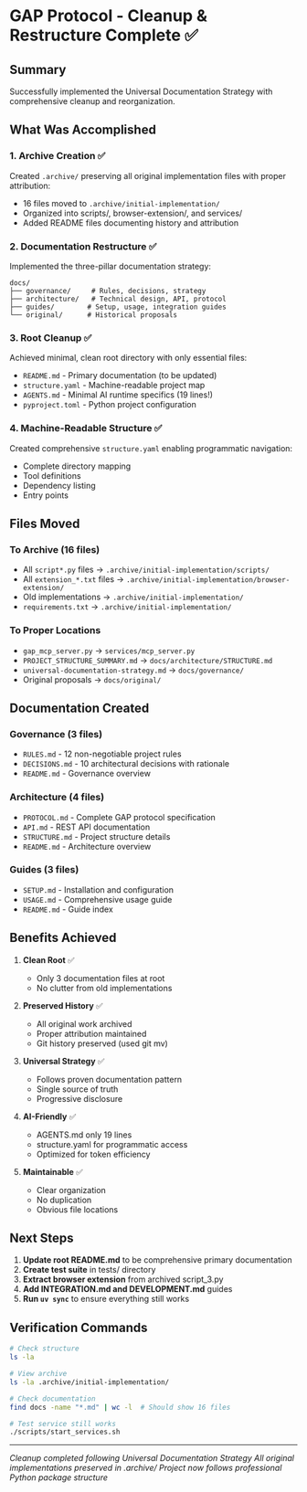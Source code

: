 # GAP Protocol - Cleanup & Restructure Complete ✅

## Summary

Successfully implemented the Universal Documentation Strategy with comprehensive cleanup and reorganization.

## What Was Accomplished

### 1. Archive Creation ✅
Created `.archive/` preserving all original implementation files with proper attribution:
- 16 files moved to `.archive/initial-implementation/`
- Organized into scripts/, browser-extension/, and services/
- Added README files documenting history and attribution

### 2. Documentation Restructure ✅
Implemented the three-pillar documentation strategy:

```
docs/
├── governance/     # Rules, decisions, strategy
├── architecture/   # Technical design, API, protocol
├── guides/        # Setup, usage, integration guides
└── original/      # Historical proposals
```

### 3. Root Cleanup ✅
Achieved minimal, clean root directory with only essential files:
- `README.md` - Primary documentation (to be updated)
- `structure.yaml` - Machine-readable project map
- `AGENTS.md` - Minimal AI runtime specifics (19 lines!)
- `pyproject.toml` - Python project configuration

### 4. Machine-Readable Structure ✅
Created comprehensive `structure.yaml` enabling programmatic navigation:
- Complete directory mapping
- Tool definitions
- Dependency listing
- Entry points

## Files Moved

### To Archive (16 files)
- All `script*.py` files → `.archive/initial-implementation/scripts/`
- All `extension_*.txt` files → `.archive/initial-implementation/browser-extension/`
- Old implementations → `.archive/initial-implementation/`
- `requirements.txt` → `.archive/initial-implementation/`

### To Proper Locations
- `gap_mcp_server.py` → `services/mcp_server.py`
- `PROJECT_STRUCTURE_SUMMARY.md` → `docs/architecture/STRUCTURE.md`
- `universal-documentation-strategy.md` → `docs/governance/`
- Original proposals → `docs/original/`

## Documentation Created

### Governance (3 files)
- `RULES.md` - 12 non-negotiable project rules
- `DECISIONS.md` - 10 architectural decisions with rationale
- `README.md` - Governance overview

### Architecture (4 files)
- `PROTOCOL.md` - Complete GAP protocol specification
- `API.md` - REST API documentation
- `STRUCTURE.md` - Project structure details
- `README.md` - Architecture overview

### Guides (3 files)
- `SETUP.md` - Installation and configuration
- `USAGE.md` - Comprehensive usage guide
- `README.md` - Guide index

## Benefits Achieved

1. **Clean Root** ✅
   - Only 3 documentation files at root
   - No clutter from old implementations

2. **Preserved History** ✅
   - All original work archived
   - Proper attribution maintained
   - Git history preserved (used git mv)

3. **Universal Strategy** ✅
   - Follows proven documentation pattern
   - Single source of truth
   - Progressive disclosure

4. **AI-Friendly** ✅
   - AGENTS.md only 19 lines
   - structure.yaml for programmatic access
   - Optimized for token efficiency

5. **Maintainable** ✅
   - Clear organization
   - No duplication
   - Obvious file locations

## Next Steps

1. **Update root README.md** to be comprehensive primary documentation
2. **Create test suite** in tests/ directory
3. **Extract browser extension** from archived script_3.py
4. **Add INTEGRATION.md and DEVELOPMENT.md** guides
5. **Run `uv sync`** to ensure everything still works

## Verification Commands

```bash
# Check structure
ls -la

# View archive
ls -la .archive/initial-implementation/

# Check documentation
find docs -name "*.md" | wc -l  # Should show 16 files

# Test service still works
./scripts/start_services.sh
```

---

*Cleanup completed following Universal Documentation Strategy*
*All original implementations preserved in .archive/*
*Project now follows professional Python package structure*